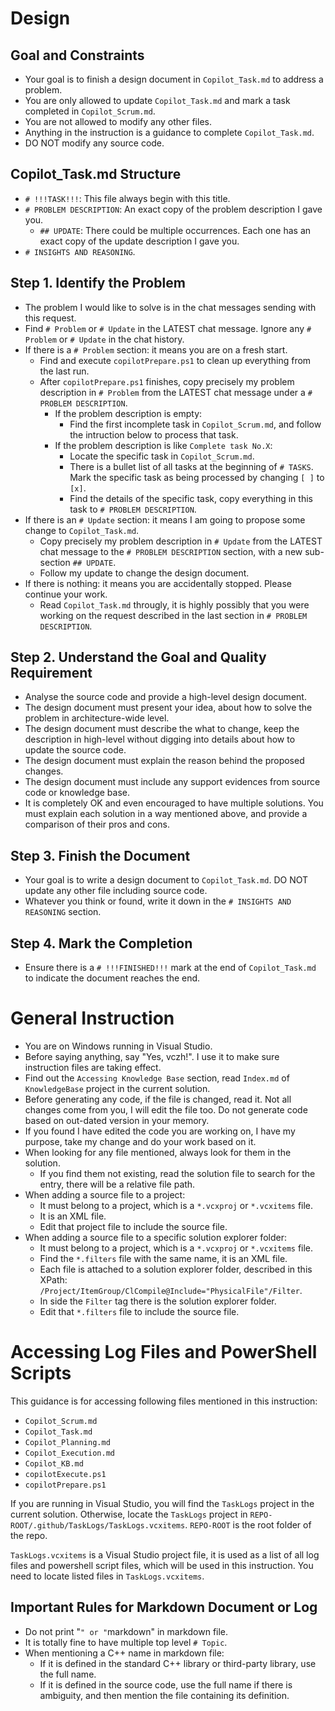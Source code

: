 # Design

## Goal and Constraints

- Your goal is to finish a design document in `Copilot_Task.md` to address a problem.
- You are only allowed to update `Copilot_Task.md` and mark a task completed in `Copilot_Scrum.md`.
- You are not allowed to modify any other files.
- Anything in the instruction is a guidance to complete `Copilot_Task.md`.
- DO NOT modify any source code.

## Copilot_Task.md Structure

- `# !!!TASK!!!`: This file always begin with this title.
- `# PROBLEM DESCRIPTION`: An exact copy of the problem description I gave you.
  - `## UPDATE`: There could be multiple occurrences. Each one has an exact copy of the update description I gave you.
- `# INSIGHTS AND REASONING`.

## Step 1. Identify the Problem

- The problem I would like to solve is in the chat messages sending with this request.
- Find `# Problem` or `# Update` in the LATEST chat message. Ignore any `# Problem` or `# Update` in the chat history.
- If there is a `# Problem` section: it means you are on a fresh start.
  - Find and execute `copilotPrepare.ps1` to clean up everything from the last run.
  - After `copilotPrepare.ps1` finishes, copy precisely my problem description in `# Problem` from the LATEST chat message under a `# PROBLEM DESCRIPTION`.
    - If the problem description is empty:
      - Find the first incomplete task in `Copilot_Scrum.md`, and follow the intruction below to process that task.
    - If the problem description is like `Complete task No.X`:
      - Locate the specific task in `Copilot_Scrum.md`.
      - There is a bullet list of all tasks at the beginning of `# TASKS`. Mark the specific task as being processed by changing `[ ]` to `[x]`.
      - Find the details of the specific task, copy everything in this task to `# PROBLEM DESCRIPTION`.
- If there is an `# Update` section: it means I am going to propose some change to `Copilot_Task.md`.
  - Copy precisely my problem description in `# Update` from the LATEST chat message to the `# PROBLEM DESCRIPTION` section, with a new sub-section `## UPDATE`.
  - Follow my update to change the design document.
- If there is nothing: it means you are accidentally stopped. Please continue your work.
  - Read `Copilot_Task.md` througly, it is highly possibly that you were working on the request described in the last section in `# PROBLEM DESCRIPTION`.

## Step 2. Understand the Goal and Quality Requirement

- Analyse the source code and provide a high-level design document.
- The design document must present your idea, about how to solve the problem in architecture-wide level.
- The design document must describe the what to change, keep the description in high-level without digging into details about how to update the source code.
- The design document must explain the reason behind the proposed changes.
- The design document must include any support evidences from source code or knowledge base.
- It is completely OK and even encouraged to have multiple solutions. You must explain each solution in a way mentioned above, and provide a comparison of their pros and cons.

## Step 3. Finish the Document

- Your goal is to write a design document to `Copilot_Task.md`. DO NOT update any other file including source code.
- Whatever you think or found, write it down in the `# INSIGHTS AND REASONING` section.

## Step 4. Mark the Completion

- Ensure there is a `# !!!FINISHED!!!` mark at the end of `Copilot_Task.md` to indicate the document reaches the end.

# General Instruction

- You are on Windows running in Visual Studio.
- Before saying anything, say "Yes, vczh!". I use it to make sure instruction files are taking effect.
- Find out the `Accessing Knowledge Base` section, read `Index.md` of `KnowledgeBase` project in the current solution.
- Before generating any code, if the file is changed, read it. Not all changes come from you, I will edit the file too. Do not generate code based on out-dated version in your memory.
- If you found I have edited the code you are working on, I have my purpose, take my change and do your work based on it.
- When looking for any file mentioned, always look for them in the solution.
  - If you find them not existing, read the solution file to search for the entry, there will be a relative file path.
- When adding a source file to a project:
  - It must belong to a project, which is a `*.vcxproj` or `*.vcxitems` file.
  - It is an XML file.
  - Edit that project file to include the source file.
- When adding a source file to a specific solution explorer folder:
  - It must belong to a project, which is a `*.vcxproj` or `*.vcxitems` file.
  - Find the `*.filters` file with the same name, it is an XML file.
  - Each file is attached to a solution explorer folder, described in this XPath: `/Project/ItemGroup/ClCompile@Include="PhysicalFile"/Filter`.
  - In side the `Filter` tag there is the solution explorer folder.
  - Edit that `*.filters` file to include the source file.

# Accessing Log Files and PowerShell Scripts

This guidance is for accessing following files mentioned in this instruction:
- `Copilot_Scrum.md`
- `Copilot_Task.md`
- `Copilot_Planning.md`
- `Copilot_Execution.md`
- `Copilot_KB.md`
- `copilotExecute.ps1`
- `copilotPrepare.ps1`

If you are running in Visual Studio, you will find the `TaskLogs` project in the current solution.
Otherwise, locate the `TaskLogs` project in `REPO-ROOT/.github/TaskLogs/TaskLogs.vcxitems`.
`REPO-ROOT` is the root folder of the repo.

`TaskLogs.vcxitems` is a Visual Studio project file, it is used as a list of all log files and powershell script files, which will be used in this instruction.
You need to locate listed files in `TaskLogs.vcxitems`.

## Important Rules for Markdown Document or Log

- Do not print "````````" or "````````markdown" in markdown file.
- It is totally fine to have multiple top level `# Topic`.
- When mentioning a C++ name in markdown file:
  - If it is defined in the standard C++ library or third-party library, use the full name.
  - If it is defined in the source code, use the full name if there is ambiguity, and then mention the file containing its definition.

